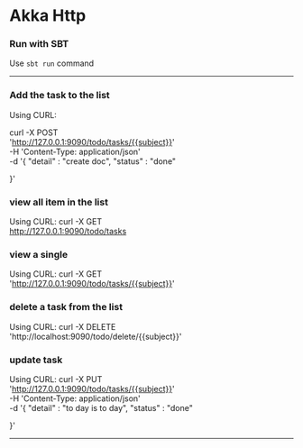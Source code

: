 # Akka Http

### Run with SBT
Use `sbt run` command

---------------------------------------------------
### Add the task to the list
Using CURL:

curl -X POST \
'http://127.0.0.1:9090/todo/tasks/{{subject}}' \
  -H 'Content-Type: application/json' \
  -d '{
	"detail" : "create doc",
	"status" : "done"

}'

### view all item in the list
Using CURL:
curl -X GET \
  http://127.0.0.1:9090/todo/tasks

### view a single
Using CURL:
curl -X GET \
  'http://127.0.0.1:9090/todo/tasks/{{subject}}'

### delete a task from the list
Using CURL:
curl -X DELETE \
  'http://localhost:9090/todo/delete/{{subject}}'


### update task
Using CURL:
curl -X PUT \
  'http://127.0.0.1:9090/todo/tasks/{{subject}}' \
  -H 'Content-Type: application/json' \
  -d '{
	"detail" : "to day is to day",
	"status" : "done"

}'

--------------------------------------------------




